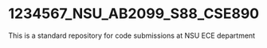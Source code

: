 # 1234567_NSU_AB2099_S88_CSE890
This is a standard repository for code submissions at NSU ECE department
